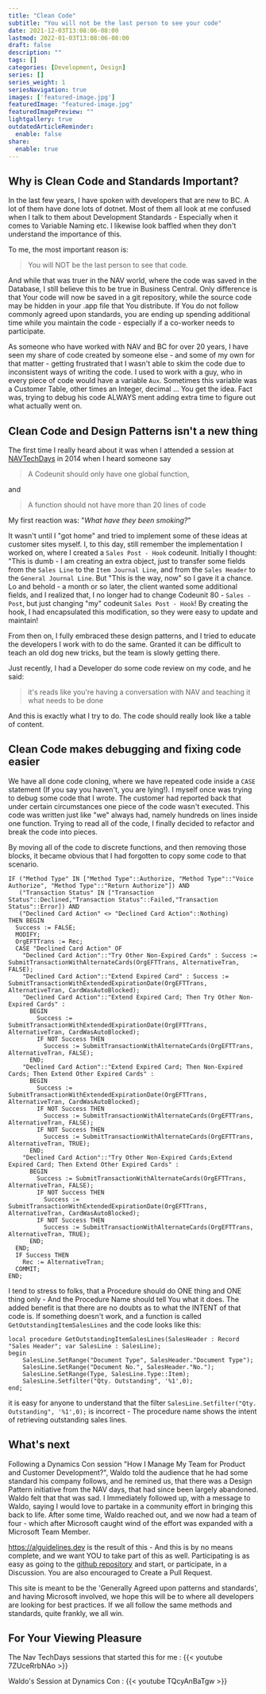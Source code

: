 ```yaml
---
title: "Clean Code"
subtitle: "You will not be the last person to see your code"
date: 2021-12-03T13:08:06-08:00
lastmod: 2022-01-03T13:08:06-08:00
draft: false
description: ""
tags: []
categories: [Development, Design]
series: []
series_weight: 1
seriesNavigation: true
images: ['featured-image.jpg']
featuredImage: "featured-image.jpg"
featuredImagePreview: ""
lightgallery: true
outdatedArticleReminder:
  enable: false
share:
  enable: true
---
```

## Why is Clean Code and Standards Important?

In the last few years, I have spoken with developers that are new to BC. A lot of them have done lots of dotnet. Most of them all look at me confused when I talk to them about Development Standards - Especially when it comes to Variable Naming etc. I likewise look baffled when they don't understand the importance of this.

To me, the most important reason is:

> You will NOT be the last person to see that code.

And while that was truer in the NAV world, where the code was saved in the Database, I still believe this to be true in Business Central. Only difference is that Your code will now be saved in a git repository, while the source code may be hidden in your .app file that You distribute. If You do not follow commonly agreed upon standards, you are ending up spending additional time while you maintain the code - especially if a co-worker needs to participate.

As someone who have worked with NAV and BC for over 20 years, I have seen my share of code created by someone else - and some of my own for that matter - getting frustrated that I wasn't able to skim the code due to inconsistent ways of writing the code. I used to work with a guy, who in every piece of code would have a variable `Aux`. Sometimes this variable was a Customer Table, other times an Integer, decimal ... You get the idea. Fact was, trying to debug his code ALWAYS ment adding extra time to figure out what actually went on.

## Clean Code and Design Patterns isn't a new thing

The first time I really heard about it was when I attended a session at [NAVTechDays](https://bctechdays.com/) in 2014 when I heard someone say

> A Codeunit should only have one global function,

and

> A function should not have more than 20 lines of code

My first reaction was: "*What have they been smoking?*"

It wasn't until I "got home" and tried to implement some of these ideas at customer sites myself. I, to this day, still remember the implementation I worked on, where I created a `Sales Post - Hook` codeunit. Initially I thought: "This is dumb - I am creating an extra object, just to transfer some fields from the `Sales Line` to the `Item Journal Line`, and from the `Sales Header` to the `General Journal Line`. But "This is the way, now" so I gave it a chance. Lo and behold - a month or so later, the client wanted some additional fields, and I realized that, I no longer had to change Codeunit 80 - `Sales - Post`, but just changing "my" codeunit `Sales Post - Hook`! By creating the hook, I had encapsulated this modification, so they were easy to update and maintain!

From then on, I fully embraced these design patterns, and I tried to educate the developers I work with to do the same. Granted it can be difficult to teach an old dog new tricks, but the team is slowly getting there.

Just recently, I had a Developer do some code review on my code, and he said:

> it's reads like you're having a conversation with NAV and teaching it what needs to be done

And this is exactly what I try to do. The code should really look like a table of content.

## Clean Code makes debugging and fixing code easier

We have all done code cloning, where we have repeated code inside a `CASE` statement (If you say you haven't, you are lying!). I myself once was trying to debug some code that I wrote. The customer had reported back that under certain circumstances one piece of the code wasn't executed. This code was written just like "we" always had, namely hundreds on lines inside one function. Trying to read all of the code, I finally decided to refactor and break the code into pieces.

By moving all of the code to discrete functions, and then removing those blocks, it became obvious that I had forgotten to copy some code to that scenario.

```AL
IF ("Method Type" IN ["Method Type"::Authorize, "Method Type"::"Voice Authorize", "Method Type"::"Return Authorize"]) AND
   ("Transaction Status" IN ["Transaction Status"::Declined,"Transaction Status"::Failed,"Transaction Status"::Error]) AND
   ("Declined Card Action" <> "Declined Card Action"::Nothing)
THEN BEGIN
  Success := FALSE;
  MODIFY;
  OrgEFTTrans := Rec;
  CASE "Declined Card Action" OF
    "Declined Card Action"::"Try Other Non-Expired Cards" : Success := SubmitTransactionWithAlternateCards(OrgEFTTrans, AlternativeTran, FALSE);
    "Declined Card Action"::"Extend Expired Card" : Success := SubmitTransactionWithExtendedExpirationDate(OrgEFTTrans, AlternativeTran, CardWasAutoBlocked);
    "Declined Card Action"::"Extend Expired Card; Then Try Other Non-Expired Cards" :
      BEGIN
        Success := SubmitTransactionWithExtendedExpirationDate(OrgEFTTrans, AlternativeTran, CardWasAutoBlocked);
        IF NOT Success THEN
          Success := SubmitTransactionWithAlternateCards(OrgEFTTrans, AlternativeTran, FALSE);
      END;
    "Declined Card Action"::"Extend Expired Card; Then Non-Expired Cards; Then Extend Other Expired Cards" :
      BEGIN
        Success := SubmitTransactionWithExtendedExpirationDate(OrgEFTTrans, AlternativeTran, CardWasAutoBlocked);
        IF NOT Success THEN
          Success := SubmitTransactionWithAlternateCards(OrgEFTTrans, AlternativeTran, FALSE);
        IF NOT Success THEN
          Success := SubmitTransactionWithAlternateCards(OrgEFTTrans, AlternativeTran, TRUE);
      END;
    "Declined Card Action"::"Try Other Non-Expired Cards;Extend Expired Card; Then Extend Other Expired Cards" :
      BEGIN
        Success := SubmitTransactionWithAlternateCards(OrgEFTTrans, AlternativeTran, FALSE);
        IF NOT Success THEN
          Success := SubmitTransactionWithExtendedExpirationDate(OrgEFTTrans, AlternativeTran, CardWasAutoBlocked);
        IF NOT Success THEN
          Success := SubmitTransactionWithAlternateCards(OrgEFTTrans, AlternativeTran, TRUE);
      END;
  END;
  IF Success THEN
    Rec := AlternativeTran;
  COMMIT;
END;
```

I tend to stress to folks, that a Procedure should do ONE thing and ONE thing only - And the Procedure Name should tell You what it does. The added benefit is that there are no doubts as to what the INTENT of that code is. If something doesn't work, and a function is called `GetOutstandingItemSalesLines` and the code looks like this:

```AL
local procedure GetOutstandingItemSalesLines(SalesHeader : Record "Sales Header"; var SalesLine : SalesLine);
begin
    SalesLine.SetRange("Document Type", SalesHeader."Document Type");
    SalesLine.SetRange("Document No.", SalesHeader."No.");
    SalesLine.SetRange(Type, SalesLine.Type::Item);
    SalesLine.Setfilter("Qty. Outstanding", '%1',0);
end;
```

it is easy for anyone to understand that the filter `SalesLine.Setfilter("Qty. Outstanding", '%1',0);` is incorrect - The procedure name shows the intent of retrieving outstanding sales lines.

## What's next

Following a Dynamics Con session "How I Manage My Team for Product and Customer Development?", Waldo  told the audience that he had some standard his company follows, and he remined us, that there was a Design Pattern initiative from the NAV days, that had since been largely abandoned. Waldo felt that that was sad. I Immediately followed up, with a message to Waldo, saying I would love to partake in a community effort in bringing this back to life. After some time, Waldo reached out, and we now had a team of four - which after Microsoft caught wind of the effort was expanded with a Microsoft Team Member.

https://alguidelines.dev is the result of this - And this is by no means complete, and we want YOU to take part of this as well. Participating is as easy as going to the [github repository](https://github.com/microsoft/alguidelines) and start, or participate, in a Discussion. You are also encouraged to Create a Pull Request. 

This site is meant to be the 'Generally Agreed upon patterns and standards', and having Microsoft involved, we hope this will be to where all developers are looking for best practices. If we all follow the same methods and standards, quite frankly, we all win.

## For Your Viewing Pleasure

The Nav TechDays sessions that started this for me :
{{< youtube 7ZUceRrbNAo >}}

Waldo's Session at Dynamics Con :
{{< youtube TQcyAnBaTgw >}}
